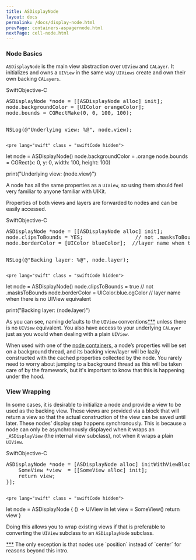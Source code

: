 ```yaml
---
title: ASDisplayNode
layout: docs
permalink: /docs/display-node.html
prevPage: containers-aspagernode.html
nextPage: cell-node.html
---
```


### Node Basics

`ASDisplayNode` is the main view abstraction over `UIView` and `CALayer`.  It initializes and owns a `UIView` in the same way `UIViews` create and own their own backing `CALayers`.

<div class = "highlight-group">
<span class="language-toggle"><a data-lang="swift" class="swiftButton">Swift</a><a data-lang="objective-c" class = "active objcButton">Objective-C</a></span>

<div class = "code">
	<pre lang="objc" class="objcCode">
ASDisplayNode *node = [[ASDisplayNode alloc] init];
node.backgroundColor = [UIColor orangeColor];
node.bounds = CGRectMake(0, 0, 100, 100);

NSLog(@"Underlying view: %@", node.view);
	</pre>

	<pre lang="swift" class = "swiftCode hidden">
let node = ASDisplayNode()
node.backgroundColor = .orange
node.bounds = CGRect(x: 0, y: 0, width: 100, height: 100)

print("Underlying view: \(node.view)")
	</pre>
</div>
</div>

A node has all the same properties as a `UIView`, so using them should feel very familiar to anyone familiar with UIKit.

Properties of both views and layers are forwarded to nodes and can be easily accessed.

<div class = "highlight-group">
<span class="language-toggle"><a data-lang="swift" class="swiftButton">Swift</a><a data-lang="objective-c" class = "active objcButton">Objective-C</a></span>

<div class = "code">
	<pre lang="objc" class="objcCode">
ASDisplayNode *node = [[ASDisplayNode alloc] init];
node.clipsToBounds = YES;				  // not .masksToBounds
node.borderColor = [UIColor blueColor];  //layer name when there is no UIView equivalent

NSLog(@"Backing layer: %@", node.layer);
	</pre>

	<pre lang="swift" class = "swiftCode hidden">
let node = ASDisplayNode()
node.clipsToBounds = true			     // not .masksToBounds
node.borderColor = UIColor.blue.cgColor  // layer name when there is no UIView equivalent

print("Backing layer: \(node.layer)")
	</pre>
</div>
</div>

As you can see, naming defaults to the `UIView` conventions<a href = "/docs/display-node.html#addendum">***</a> unless there is no `UIView` equivalent.  You also have access to your underlying `CALayer` just as you would when dealing with a plain `UIView`.

When used with one of the <a href = "/docs/getting-started.html#node-containers">node containers</a>, a node’s properties will be set on a background thread, and its backing view/layer will be lazily constructed with the cached properties collected by the node.  You rarely need to worry about jumping to a background thread as this will be taken care of by the framework, but it's important to know that this is happening under the hood.

### View Wrapping

In some cases, it is desirable to initialize a node and provide a view to be used as the backing view.  These views are provided via a block that will return a view so that the actual construction of the view can be saved until later.  These nodes’ display step happens synchronously.  This is because a node can only be asynchronously displayed when it wraps an `_ASDisplayView` (the internal view subclass), not when it wraps a plain `UIView`.

<div class = "highlight-group">
<span class="language-toggle"><a data-lang="swift" class="swiftButton">Swift</a><a data-lang="objective-c" class = "active objcButton">Objective-C</a></span>

<div class = "code">
	<pre lang="objc" class="objcCode">
ASDisplayNode *node = [ASDisplayNode alloc] initWithViewBlock:^{
	SomeView *view  = [[SomeView alloc] init];
	return view;
}];
	</pre>

	<pre lang="swift" class = "swiftCode hidden">
let node = ASDisplayNode { () -> UIView in
	let view = SomeView()
	return view 
}
	</pre>
</div>
</div>

Doing this allows you to wrap existing views if that is preferable to converting the `UIView` subclass to an `ASDisplayNode` subclass.

<div class = "note" id = "addendum">
	<a href = "/docs/display-node.html#addendum">***</a> The only exception is that nodes use `position` instead of `center` for reasons beyond this intro.
</div>
